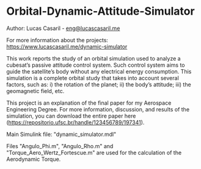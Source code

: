 # Orbital-Dynamic-Attitude-Simulator

Author: Lucas Casaril - eng@lucascasaril.me

For more information about the projects: https://www.lucascasaril.me/dynamic-simulator

This work reports the study of an orbital simulation used to analyze a cubesat’s passive attitude control system. Such control system aims to guide the satellite’s body without any electrical energy consumption. This simulation is a complete orbital study that takes into account several factors, such as: i) the rotation of the planet; ii) the body’s attitude; iii) the geomagnetic field, etc.

This project is an explanation of the final paper for my Aerospace Engineering Degree. For more information, discussion, and results of the simulation, you can download the entire paper here (https://repositorio.ufsc.br/handle/123456789/197341).

Main Simulink file: "dynamic_simulator.mdl"

Files "Angulo_Phi.m", "Angulo_Rho.m" and "Torque_Aero_Wertz_Fortescue.m" are used for the calculation of the Aerodynamic Torque.
